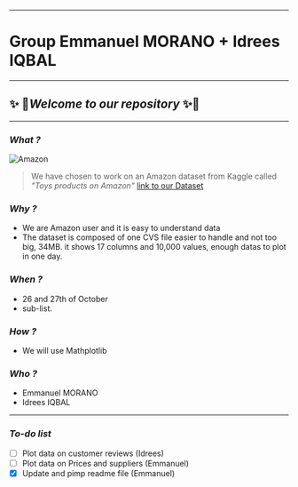 ___
# **Group Emmanuel MORANO + Idrees IQBAL**
___
##  :sparkles: :rocket:*Welcome to our repository*  :sparkles::rocket:
___
### *What ?*
![Amazon](https://www.google.com/search?q=Amazon&client=firefox-b-d&sxsrf=ALeKk01TjH10-Twlmvp81x-8aTRj0Zadng:1603725322164&source=lnms&tbm=isch&sa=X&ved=2ahUKEwjX3JOxxtLsAhXM66QKHWDzDr8Q_AUoAXoECAsQAw&biw=1280&bih=635#imgrc=Pp26nGzW5vAPJM)
>We have chosen to work on an Amazon dataset from Kaggle called *"Toys products on Amazon"*
>[link to our Dataset](https://www.kaggle.com/PromptCloudHQ/toy-products-on-amazon)

### *Why ?*
* We are Amazon user and it is easy to understand data
* The dataset is composed of one CVS file easier to handle and not too big, 34MB. it shows 17 columns and 10,000 values, enough datas to plot in one day.

### *When ?*
* 26 and 27th of October
* sub-list.

### *How ?*
* We will use Mathplotlib

### *Who ?*
* Emmanuel MORANO
* Idrees IQBAL
---
### **_To-do list_**
- [ ] Plot data on customer reviews (Idrees)
- [ ] Plot data on Prices and suppliers (Emmanuel)
- [x] Update and pimp readme file (Emmanuel)